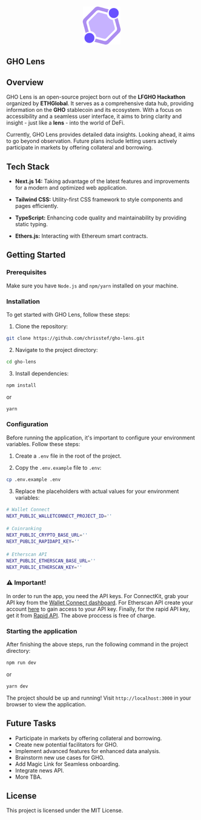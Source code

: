 <div id="top"></div>

<!-- PROJECT Intro -->
<br />
<div align="center">
  <a href="https://gho-lens.vercel.app" target="_blank">
    <img src="./public/logo.svg" alt="GHO Lens logo" height="100">
  </a>
</div>

<!-- ABOUT THE PROJECT -->

## GHO Lens

## Overview

GHO Lens is an open-source project born out of the **LFGHO Hackathon** organized by **ETHGlobal**. It serves as a comprehensive data hub, providing information on the **GHO** stablecoin and its ecosystem. With a focus on accessibility and a seamless user interface, it aims to bring clarity and insight - just like a **lens** - into the world of DeFi.

Currently, GHO Lens provides detailed data insights. Looking ahead, it aims to go beyond observation. Future plans include letting users actively participate in markets by offering collateral and borrowing.

## Tech Stack

-   **Next.js 14:** Taking advantage of the latest features and improvements for a modern and optimized web application.

-   **Tailwind CSS:** Utility-first CSS framework to style components and pages efficiently.

-   **TypeScript:** Enhancing code quality and maintainability by providing static typing.

-   **Ethers.js:** Interacting with Ethereum smart contracts.

## Getting Started

### Prerequisites

Make sure you have `Node.js` and `npm/yarn` installed on your machine.

### Installation

To get started with GHO Lens, follow these steps:

1. Clone the repository:

```bash
git clone https://github.com/chrisstef/gho-lens.git
```

2. Navigate to the project directory:

```bash
cd gho-lens
```

3. Install dependencies:

```bash
npm install
```
or
```bash
yarn
```

### Configuration

Before running the application, it's important to configure your environment variables. Follow these steps:

1. Create a `.env` file in the root of the project.

2. Copy the `.env.example` file to `.env`:

```bash
cp .env.example .env
```

3. Replace the placeholders with actual values for your environment variables:

```bash
# Wallet Connect
NEXT_PUBLIC_WALLETCONNECT_PROJECT_ID=''

# Coinranking
NEXT_PUBLIC_CRYPTO_BASE_URL=''
NEXT_PUBLIC_RAPIDAPI_KEY=''

# Etherscan API
NEXT_PUBLIC_ETHERSCAN_BASE_URL=''
NEXT_PUBLIC_ETHERSCAN_KEY=''
```

### ⚠️ Important!

In order to run the app, you need the API keys.
For ConnectKit, grab your API key from the [Wallet Connect dashboard](https://cloud.walletconnect.com/sign-in). For Etherscan API create your account [here](https://etherscan.io/apis) to gain access to your API key. Finally, for the rapid API key, get it from [Rapid API](https://rapidapi.com/auth/sign-up?referral=/hub). The above proccess is free of charge.

### Starting the application

After finishing the above steps, run the following command in the project directory:

```bash
npm run dev
```
or
```bash
yarn dev
```

The project should be up and running! Visit `http://localhost:3000` in your browser to view the application.

## Future Tasks

-   Participate in markets by offering collateral and borrowing.
-   Create new potential facilitators for GHO.
-   Implement advanced features for enhanced data analysis.
-   Brainstorm new use cases for GHO.
-   Add Magic Link for Seamless onboarding.
-   Integrate news API.
-   More TBA.

## License

This project is licensed under the MIT License.

